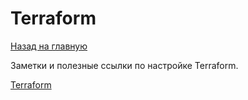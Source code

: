 # Terraform
[Назад на главную](https://github.com/BanLex/my_notes/tree/main/readme.md)

Заметки и полезные ссылки по настройке Terraform.


[Terraform](https://github.com/BanLex/my_notes/tree/main/terraform/readme.md)
